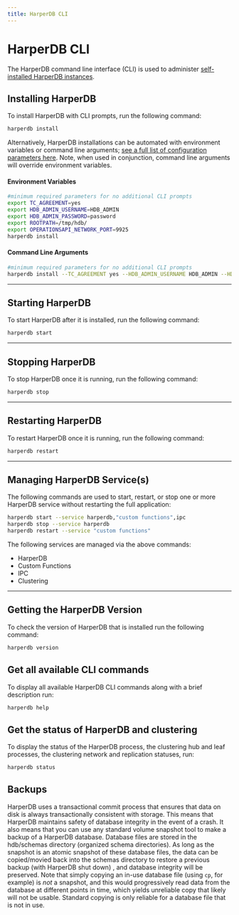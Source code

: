 ```yaml
---
title: HarperDB CLI
---
```


# HarperDB CLI

The HarperDB command line interface (CLI) is used to administer [self-installed HarperDB instances](./install-harperdb/).

## Installing HarperDB

To install HarperDB with CLI prompts, run the following command:

```bash
harperdb install
```

Alternatively, HarperDB installations can be automated with environment variables or command line arguments; [see a full list of configuration parameters here](./configuration#using-the-configuration-file-and-naming-conventions). Note, when used in conjunction, command line arguments will override environment variables.

#### Environment Variables

```bash
#minimum required parameters for no additional CLI prompts
export TC_AGREEMENT=yes
export HDB_ADMIN_USERNAME=HDB_ADMIN
export HDB_ADMIN_PASSWORD=password
export ROOTPATH=/tmp/hdb/
export OPERATIONSAPI_NETWORK_PORT=9925
harperdb install
```

#### Command Line Arguments

```bash
#minimum required parameters for no additional CLI prompts
harperdb install --TC_AGREEMENT yes --HDB_ADMIN_USERNAME HDB_ADMIN --HDB_ADMIN_PASSWORD password --ROOTPATH /tmp/hdb/ --OPERATIONSAPI_NETWORK_PORT 9925
```

***

## Starting HarperDB

To start HarperDB after it is installed, run the following command:

```bash
harperdb start
```

***

## Stopping HarperDB

To stop HarperDB once it is running, run the following command:

```bash
harperdb stop
```

***

## Restarting HarperDB

To restart HarperDB once it is running, run the following command:

```bash
harperdb restart
```

***

## Managing HarperDB Service(s)

The following commands are used to start, restart, or stop one or more HarperDB service without restarting the full application:

```bash
harperdb start --service harperdb,"custom functions",ipc
harperdb stop --service harperdb
harperdb restart --service "custom functions"
```

The following services are managed via the above commands:

* HarperDB
* Custom Functions
* IPC
* Clustering

***

## Getting the HarperDB Version

To check the version of HarperDB that is installed run the following command:

```bash
harperdb version
```

## Get all available CLI commands

To display all available HarperDB CLI commands along with a brief description run:

```bash
harperdb help
```

## Get the status of HarperDB and clustering

To display the status of the HarperDB process, the clustering hub and leaf processes, the clustering network and replication statuses, run:

```bash
harperdb status
```

## Backups
HarperDB uses a transactional commit process that ensures that data on disk is always transactionally consistent with storage. This means that HarperDB maintains safety of database integrity in the event of a crash. It also means that you can use any standard volume snapshot tool to make a backup of a HarperDB database. Database files are stored in the hdb/schemas directory (organized schema directories). As long as the snapshot is an atomic snapshot of these database files, the data can be copied/movied back into the schemas directory to restore a previous backup (with HarperDB shut down) , and database integrity will be preserved. Note that simply copying an in-use database file (using `cp`, for example) is _not_ a snapshot, and this would progressively read data from the database at different points in time, which yields unreliable copy that likely will not be usable. Standard copying is only reliable for a database file that is not in use.